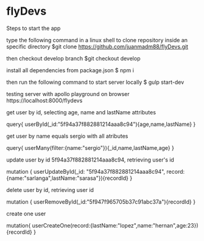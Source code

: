 # flyDevs
Steps to start the app

type the following command in a linux shell to clone repository inside an specific directory
$git clone https://github.com/juanmadm88/flyDevs.git

then checkout develop branch
$git checkout develop

install all dependencies from package.json
$ npm i

then run the following command to start server locally
$ gulp start-dev

testing server with apollo playground on browser https://localhost:8000/flydevs

get user by id, selecting age, name and lastName attributes

query{
  userById(_id:"5f94a37f882881214aaa8c94"){age,name,lastName}
}
  
get user by name equals sergio with all atributes

query{
  userMany(filter:{name:"sergio"}){_id,name,lastName,age}
}

update user by id 5f94a37f882881214aaa8c94, retrieving user's id

mutation {
  userUpdateById(_id: "5f94a37f882881214aaa8c94", record:{name:"sarlanga",lastName:"sarasa"}){recordId}
}

  
delete user by id, retrieving user id

mutation {
  userRemoveById(_id:"5f947f965705b37c91abc37a"){recordId}
}

create one user

mutation{
  userCreateOne(record:{lastName:"lopez",name:"hernan",age:23}){recordId}
}
